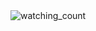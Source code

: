 <img src="https://komarev.com/ghpvc/?username=isaacarnault&color=brightgreen" alt="watching_count" />
